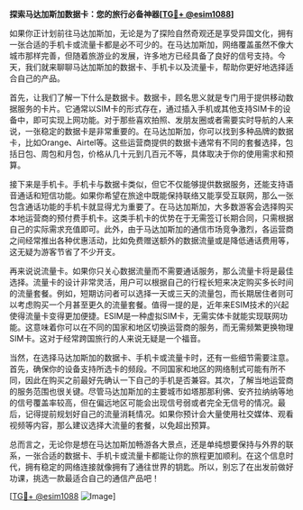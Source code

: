 **探索马达加斯加数据卡：您的旅行必备神器[[TG💪+ @esim1088](https://t.me/s/esim1088)]**

如果你正计划前往马达加斯加，无论是为了探险自然奇观还是享受异国文化，拥有一张合适的手机卡或流量卡都是必不可少的。在马达加斯加，网络覆盖虽然不像大城市那样完善，但随着旅游业的发展，许多地方已经具备了良好的信号支持。今天，我们就来聊聊马达加斯加的数据卡、手机卡以及流量卡，帮助你更好地选择适合自己的产品。

首先，让我们了解一下什么是数据卡。数据卡，顾名思义就是专门用于提供移动数据服务的卡片。它通常以SIM卡的形式存在，通过插入手机或其他支持SIM卡的设备中，即可实现上网功能。对于那些喜欢拍照、发朋友圈或者需要实时导航的人来说，一张稳定的数据卡是非常重要的。在马达加斯加，你可以找到多种品牌的数据卡，比如Orange、Airtel等。这些运营商提供的数据卡通常有不同的套餐选择，包括日包、周包和月包，价格从几十元到几百元不等，具体取决于你的使用需求和预算。

接下来是手机卡。手机卡与数据卡类似，但它不仅能够提供数据服务，还能支持语音通话和短信功能。如果你希望在旅途中既能保持联络又能享受互联网，那么一张包含通话功能的手机卡就显得尤为重要了。在马达加斯加，大多数游客会选择购买本地运营商的预付费手机卡。这类手机卡的优势在于无需签订长期合同，只需根据自己的实际需求充值即可。此外，由于马达加斯加的通信市场竞争激烈，各运营商之间经常推出各种优惠活动，比如免费赠送额外的数据流量或是降低通话费用等，这无疑为游客节省了不少开支。

再来说说流量卡。如果你只关心数据流量而不需要通话服务，那么流量卡将是最佳选择。流量卡的设计非常灵活，用户可以根据自己的行程长短来决定购买多长时间的流量套餐。例如，短期访问者可以选择一天或三天的流量包，而长期居住者则可以考虑购买一个月甚至更久的流量套餐。值得一提的是，近年来ESIM技术的兴起使得流量卡变得更加便捷。ESIM是一种虚拟SIM卡，无需实体卡就能实现联网功能。这意味着你可以在不同的国家和地区切换运营商的服务，而无需频繁更换物理SIM卡。这对于经常跨国旅行的人来说无疑是一个福音。

当然，在选择马达加斯加的数据卡、手机卡或流量卡时，还有一些细节需要注意。首先，确保你的设备支持所选卡的频段。不同国家和地区的网络制式可能有所不同，因此在购买之前最好先确认一下自己的手机是否兼容。其次，了解当地运营商的服务范围也很关键。尽管马达加斯加的主要城市如塔那那利佛、安齐拉纳纳等地的信号覆盖率较高，但在偏远地区可能会出现信号弱或者完全无信号的情况。最后，记得提前规划好自己的流量消耗情况。如果你预计会大量使用社交媒体、观看视频等内容，那么建议选择大流量的套餐，以免超出预算。

总而言之，无论你是想在马达加斯加畅游各大景点，还是单纯想要保持与外界的联系，一张合适的数据卡、手机卡或流量卡都能让你的旅程更加顺利。在这个信息时代，拥有稳定的网络连接就像拥有了通往世界的钥匙。所以，别忘了在出发前做好功课，挑选一款最适合自己的通信产品吧！

[[TG💪+ @esim1088](https://t.me/s/esim1088) ![Image](https://i.postimg.cc/4NQfJmqS/Snipaste-2025-05-13-00-14-12.png)]
